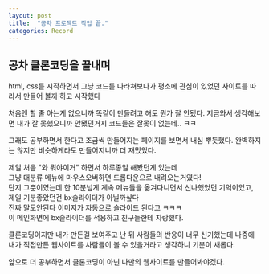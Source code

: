 ```yaml
---
layout: post
title:  "공차 프로젝트 작업 끝."
categories: Record
---
```


## 공차 클론코딩을 끝내며


html, css를 시작하면서 그냥 코드를 따라쳐보다가
평소에 관심이 있었던 사이트를 따라서 만들어 볼까 하고
시작했다  

처음엔 할 줄 아는게 없으니까 똑같이 만들려고 해도
뭔가 잘 안됐다. 지금와서 생각해보면 내가 잘 못했으니까 안됐던거지
코드들은 잘못이 없는데.. ㅋㅋ   

그래도 공부하면서 한다고 조금씩 만들어지는 페이지를 보면서
내심 뿌듯했다. 완벽하지는 않지만 비슷하게라도 만들어지니까 더 재밌었다.  

제일 처음 "와 뭐야이거" 하면서 하루종일 해봤던게 있는데  
그냥 대분류 메뉴에 마우스오버하면 드롭다운으로 내려오는거였다!   
단지 그뿐이였는데 한 10분넘게 계속 메뉴들을 옮겨다니면서
신나했었던 기억이있고, 제일 기분좋았던건 bx슬라이더가 아닐까싶다    
진짜 말도안된다 이미지가 자동으로 슬라이드 된다고 ㅋㅋㅋ   
이 메인화면에 bx슬라이더를 적용하고 친구들한테 자랑했다.  

클론코딩이지만 내가 만든걸 보여주고 난 뒤 사람들의 반응이 너무
신기했는데 나중에 내가 직접만든 웹사이트를 사람들이 볼 수 있을거라고
생각하니 기분이 새롭다.   

앞으로 더 공부하면서 클론코딩이 아닌 나만의 웹사이트를 만들어봐야겠다.
